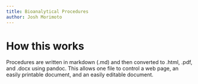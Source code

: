 ```yaml
---
title: Bioanalytical Procedures
author: Josh Morimoto
---
```


# How this works

Procedures are written in markdown (.md) and then converted to .html, .pdf, and
.docx using pandoc. This allows one file to control a web page, an easily
printable document, and an easily editable document.
